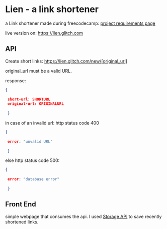 Lien - a link shortener
=========================

a Link shortener made during freecodecamp: [project requirements page](https://www.freecodecamp.org/challenges/url-shortener-microservice)


live version on: https://lien.glitch.com



API
------------

Create short links: https://lien.glitch.com/new/[original_url]

original_url must be a valid URL.

response:

```JSON
{
 
 short-url: SHORTURL
 original-url: ORIGINALURL
 
 }

```
in case of an invalid url: http status code 400 

```JSON
{
 
 error: "unvalid URL"
 
 }

```

else http status code 500:


```JSON
{
 
 error: "database error"
 
 }

```




Front End
------------

simple webpage that consumes the api. I used [Storage API](https://developer.mozilla.org/fr/docs/Web/API/Storage) to save recently shortened links.